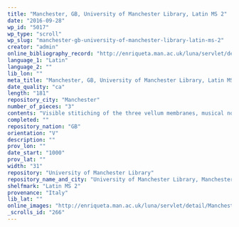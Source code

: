 ```yaml
---
title: "Manchester, GB, University of Manchester Library, Latin MS 2"
date: "2016-09-28"
wp_id: "5017"
wp_type: "scroll"
wp_slug: "manchester-gb-university-of-manchester-library-latin-ms-2"
creator: "admin"
online_bibliography_record: "http://enriqueta.man.ac.uk/luna/servlet/detail/Manchester~91~1~2737~100100:Detail?sort=Reference_Number%2CPage%2CCurrent_Repository&qvq=q:%3D%22Latin%2BMS%2B2%22;sort:Reference_Number%2CPage%2CCurrent_Repository;lc:Manchester~91~1&mi=0&trs=6"
language_1: "Latin"
language_2: ""
lib_lon: ""
meta_title: "Manchester, GB, University of Manchester Library, Latin MS 2"
date_quality: "ca"
length: "181"
repository_city: "Manchester"
number_of_pieces: "3"
contents: "Visible stitiching of the three vellum membranes, musical notations between the lines of text, Exultet Roll."
completed: ""
repository_nation: "GB"
orientation: "V"
description: ""
prov_lon: ""
date_start: "1000"
prov_lat: ""
width: "31"
repository: "University of Manchester Library"
repository_name_and_city: "University of Manchester Library, Manchester GB"
shelfmark: "Latin MS 2"
provenance: "Italy"
lib_lat: ""
online_images: "http://enriqueta.man.ac.uk/luna/servlet/detail/Manchester~91~1~2737~100100:Detail?sort=Reference_Number%2CPage%2CCurrent_Repository&qvq=q:%3D%22Latin%2BMS%2B2%22;sort:Reference_Number%2CPage%2CCurrent_Repository;lc:Manchester~91~1&mi=0&trs=6"
_scrolls_id: "266"
---
```



